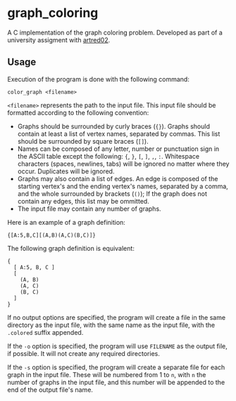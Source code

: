 # graph_coloring
A C implementation of the graph coloring problem. 
Developed as part of a university assigment with 
[artred02](https://github.com/artred02).

## Usage
Execution of the program is done with the following command:
``` shell
color_graph <filename>
```

`<filename>` represents the path to the input file. This input file should be
formatted according to the following convention:
- Graphs should be surrounded by curly braces (`{}`). Graphs should contain at
  least a list of vertex names, separated by commas. This list should be
  surrounded by square braces (`[]`).
- Names can be composed of any letter, number or punctuation sign in the ASCII
  table except the following: `{`, `}`, `[`, `]`, `,`, `:`. Whitespace 
  characters (spaces, newlines, tabs) will be ignored no matter where they 
  occur. Duplicates will be ignored.
- Graphs may also contain a list of edges. An edge is composed of the starting
  vertex's and the ending vertex's names, separated by a comma, and the whole
  surrounded by brackets (`()`); If the graph does not contain any edges, this
  list may be ommitted.
- The input file may contain any number of graphs.

Here is an example of a graph definition:

``` text
{[A:5,B,C][(A,B)(A,C)(B,C)]}
```

The following graph definition is equivalent:

``` text
{
  [ A:5, B, C ]
  [ 
    (A, B)
    (A, C)
    (B, C)
  ]
}
```

If no output options are specified, the program will create a file in the same 
directory as the input file, with the same name as the input file, with the 
`.colored` suffix appended.

If the `-o` option is specified, the program will use `FILENAME` as the output
file, if possible. It will not create any required directories.

If the `-s` option is specified, the program will create a separate file for
each graph in the input file. These will be numbered from 1 to `n`, with `n` the
number of graphs in the input file, and this number will be appended to the end
of the output file's name.
